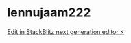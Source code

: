 # lennujaam222

[Edit in StackBlitz next generation editor ⚡️](https://stackblitz.com/~/github.com/kvartiil/lennujaam222)